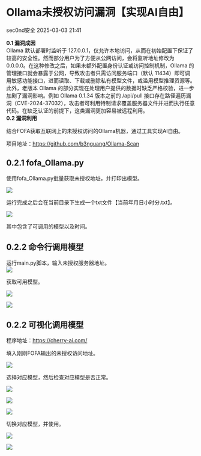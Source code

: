 #  Ollama未授权访问漏洞【实现AI自由】   
 sec0nd安全   2025-03-03 21:41  
  
**0.1 漏洞成因**  
Ollama 默认部署时监听于 127.0.0.1，仅允许本地访问，从而在初始配置下保证了较高的安全性。然而部分用户为了方便从公网访问，会将监听地址修改为 0.0.0.0。在这种修改之后，如果未额外配置身份认证或访问控制机制，Ollama 的管理接口就会暴露于公网，导致攻击者只需访问服务端口（默认 11434）即可调用敏感功能接口，进而读取、下载或删除私有模型文件，或滥用模型推理资源等。此外，老版本 Ollama 的部分实现在处理用户提供的数据时缺乏严格校验，进一步加剧了漏洞影响。例如 Ollama 0.1.34 版本之前的 /api/pull 接口存在路径遍历漏洞（CVE-2024-37032），攻击者可利用特制请求覆盖服务器文件并进而执行任意代码。在缺乏认证的前提下，这类漏洞更加容易被远程利用。  
**0.2 漏洞利用**  
  
结合FOFA获取互联网上的未授权访问的Ollama机器，通过工具实现AI自由。  
  
项目地址：https://github.com/b3nguang/Ollama-Scan  
  
## 0.2.1 fofa_Ollama.py  
  
使用fofa_Ollama.py批量获取未授权地址，并打印出模型。  
  
![](https://mmbiz.qpic.cn/sz_mmbiz_png/TMwBibc8FlgZ5UBcGlmNiaT1nubtUhg9VvPOuibKcOU7sQMeNTOqriciaHcDgTZqd9gxIkx6Psb954PWjLPibxp03icvw/640?wx_fmt=png&from=appmsg "")  
  
运行完成之后会在当前目录下生成一个txt文件【当前年月日小时分.txt】。  
  
![](https://mmbiz.qpic.cn/sz_mmbiz_png/TMwBibc8FlgZ5UBcGlmNiaT1nubtUhg9VvEPDFSuIRNiauUI0iaxAria2vq2wMURkI68Mw8MORBhiaFlePuYCcb4F47A/640?wx_fmt=png&from=appmsg "")  
  
其中包含了可调用的模型以及时间。  
  
## 0.2.2 命令行调用模型  
运行main.py脚本，输入未授权服务器地址。  
![](https://mmbiz.qpic.cn/sz_mmbiz_png/TMwBibc8FlgZ5UBcGlmNiaT1nubtUhg9VvdLfOU45gjpx9ibnSyibXMQDSIyJwZRiaqqfKpubUXglKhwMjhNT20eklQ/640?wx_fmt=png&from=appmsg "")  
  
获取可用模型。  
  
![](https://mmbiz.qpic.cn/sz_mmbiz_png/TMwBibc8FlgZ5UBcGlmNiaT1nubtUhg9VveE6v670ibmZtYjdFuxqYQBpUUQ7Na17Mkm8zGI38xriczN6pGeQz4wfA/640?wx_fmt=png&from=appmsg "")  
  
![](https://mmbiz.qpic.cn/sz_mmbiz_png/TMwBibc8FlgZ5UBcGlmNiaT1nubtUhg9Vvibov7WaSRXL51aoZaCxqJZVYOliaIGYpadyHH7jjUjPGfAiaCU2yjzbsQ/640?wx_fmt=png&from=appmsg "")  
  
## 0.2.2 可视化调用模型  
  
  
程序地址：https://cherry-ai.com/  
  
填入刚刚FOFA输出的未授权访问地址。  
  
![](https://mmbiz.qpic.cn/sz_mmbiz_png/TMwBibc8FlgZ5UBcGlmNiaT1nubtUhg9Vvu4MvRCdfAfic0H0fW8uOLvPv9fSqD1EPzHmQAtv9vtXxklZ7tnMsClw/640?wx_fmt=png&from=appmsg "")  
  
选择对应模型，然后检查对应模型是否正常。  
  
![](https://mmbiz.qpic.cn/sz_mmbiz_png/TMwBibc8FlgZ5UBcGlmNiaT1nubtUhg9VvBzpcQLfIQ3ic0T5XNZ8JDxRujaroNkqibAyXPXOv61s7stQrrZC7xibUA/640?wx_fmt=png&from=appmsg "")  
  
![](https://mmbiz.qpic.cn/sz_mmbiz_png/TMwBibc8FlgZ5UBcGlmNiaT1nubtUhg9Vviccc3dEX0XpX5qlhaB6icgnye6asia2Q00Tx7RSKd7MZVTW7G84KFT2iag/640?wx_fmt=png&from=appmsg "")  
  
![](https://mmbiz.qpic.cn/sz_mmbiz_png/TMwBibc8FlgZ5UBcGlmNiaT1nubtUhg9VvcD7IJl6ibfc8ibndiaA1bQ8jqmz1QxbYBxd7ib1uKpWmib3IMCqicJgXX9ZA/640?wx_fmt=png&from=appmsg "")  
  
切换对应模型，并使用。  
  
![](https://mmbiz.qpic.cn/sz_mmbiz_png/TMwBibc8FlgZ5UBcGlmNiaT1nubtUhg9VvT8WicWw0Snkj5cwzXmpT7pmqAriaLQcXW0Eo4LKIkoMoVThwyLsK9RDQ/640?wx_fmt=png&from=appmsg "")  
  
![](https://mmbiz.qpic.cn/sz_mmbiz_png/TMwBibc8FlgZ5UBcGlmNiaT1nubtUhg9VvQvOW8HhlXc7NRqIhXB3gdJSRiaEt20A8qAWQchxK6xlYr8SxM4luqfQ/640?wx_fmt=png&from=appmsg "")  
  
  
  

